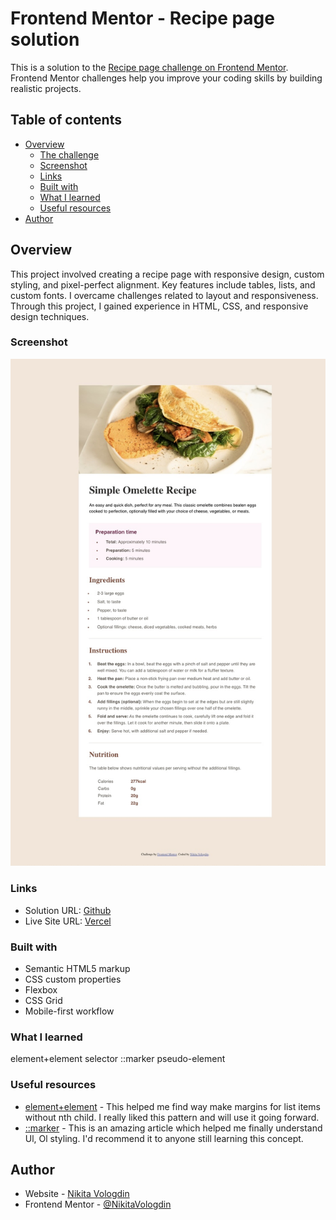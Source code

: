 # Frontend Mentor - Recipe page solution

This is a solution to the [Recipe page challenge on Frontend Mentor](https://www.frontendmentor.io/challenges/recipe-page-KiTsR8QQKm). Frontend Mentor challenges help you improve your coding skills by building realistic projects.

## Table of contents

- [Overview](#overview)
  - [The challenge](#the-challenge)
  - [Screenshot](#screenshot)
  - [Links](#links)
  - [Built with](#built-with)
  - [What I learned](#what-i-learned)
  - [Useful resources](#useful-resources)
- [Author](#author)

## Overview

This project involved creating a recipe page with responsive design, custom styling, and pixel-perfect alignment. Key features include tables, lists, and custom fonts. I overcame challenges related to layout and responsiveness. Through this project, I gained experience in HTML, CSS, and responsive design techniques.

### Screenshot

![Screenshot](./screenshots/screenshot1.jpg)

### Links

- Solution URL: [Github](https://github.com/NikitaVologdin/recipe-page)
- Live Site URL: [Vercel](https://recipe-page-kzrfitq8s-nikitavologdins-projects.vercel.app/)

### Built with

- Semantic HTML5 markup
- CSS custom properties
- Flexbox
- CSS Grid
- Mobile-first workflow

### What I learned

element+element selector
::marker pseudo-element

### Useful resources

- [element+element](https://developer.mozilla.org/en-US/docs/Web/CSS/Next-sibling_combinator) - This helped me find way make margins for list items without nth child. I really liked this pattern and will use it going forward.
- [::marker](https://developer.mozilla.org/en-US/docs/Web/CSS/::marker) - This is an amazing article which helped me finally understand Ul, Ol styling. I'd recommend it to anyone still learning this concept.

## Author

- Website - [Nikita Vologdin](https://vologdin.eu/portfolio)
- Frontend Mentor - [@NikitaVologdin](https://www.frontendmentor.io/profile/NikitaVologdin)
